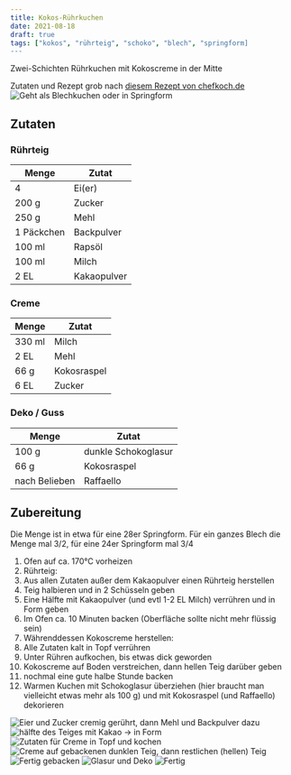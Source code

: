 ```yaml
---
title: Kokos-Rührkuchen
date: 2021-08-18
draft: true
tags: ["kokos", "rührteig", "schoko", "blech", "springform]
---
```


Zwei-Schichten Rührkuchen mit Kokoscreme in der Mitte

Zutaten und Rezept grob nach [diesem Rezept von chefkoch.de](https://www.chefkoch.de/rezepte/2421681382131890/Saftiger-Kokoskuchen-vom-Blech.html)
![Geht als Blechkuchen oder in Springform](/Kokos-Rührkuchen/08-kleines_blech)

## Zutaten

### Rührteig

| Menge      | Zutat       |
|------------|-------------|
| 4          | Ei(er)      |
| 200 g      | Zucker      |
| 250 g      | Mehl        |
| 1 Päckchen | Backpulver  |
| 100 ml     | Rapsöl      |
| 100 ml     | Milch       |
| 2 EL       | Kakaopulver |

### Creme

| Menge  | Zutat       |
|--------|-------------|
| 330 ml | Milch       |
| 2 EL   | Mehl        |
| 66 g   | Kokosraspel |
| 6 EL   | Zucker      |

### Deko / Guss

| Menge         | Zutat               |
|---------------|---------------------|
| 100 g         | dunkle Schokoglasur |
| 66 g          | Kokosraspel         |
| nach Belieben | Raffaello           |

## Zubereitung

Die Menge ist in etwa für eine 28er Springform.
Für ein ganzes Blech die Menge mal 3/2, für eine 24er Springform mal 3/4

1. Ofen auf ca. 170°C vorheizen
2. Rührteig:
  2. Aus allen Zutaten außer dem Kakaopulver einen Rührteig herstellen
  3. Teig halbieren und in 2 Schüsseln geben
  4. Eine Hälfte mit Kakaopulver (und evtl 1-2 EL Milch) verrühren und in Form geben
  5. Im Ofen ca. 10 Minuten backen (Oberfläche sollte nicht mehr flüssig sein)
3. Währenddessen Kokoscreme herstellen:
  1. Alle Zutaten kalt in Topf verrühren
  2. Unter Rühren aufkochen, bis etwas dick geworden
4. Kokoscreme auf Boden verstreichen, dann hellen Teig darüber geben
5. nochmal eine gute halbe Stunde backen
6. Warmen Kuchen mit Schokoglasur überziehen (hier braucht man vielleicht etwas mehr als 100 g) und mit Kokosraspel (und Raffaello) dekorieren



![Eier und Zucker cremig gerührt, dann Mehl und Backpulver dazu](/Kokos-Rührteig/01-Eier-Zucker.jpg)
![hälfte des Teiges mit Kakao -> in Form](/Kokos-Rührteig/02-dunkler-Rührteig)
![Zutaten für Creme in Topf und kochen](/Kokos-Rührteig/03-Creme-kochen.jpg)
![Creme auf gebackenen dunklen Teig, dann restlichen (hellen) Teig](/Kokos-Rührteig/04-Creme-auf-Teig.jpg)
![Fertig gebacken](/Kokos-Rührteig/05-fertig-gebacken.jpg)
![Glasur und Deko](/Kokos-Rührteig/06-Glasur.jpg)
![Fertig](/Kokos-Rührteig/07-fertig.jpg)
